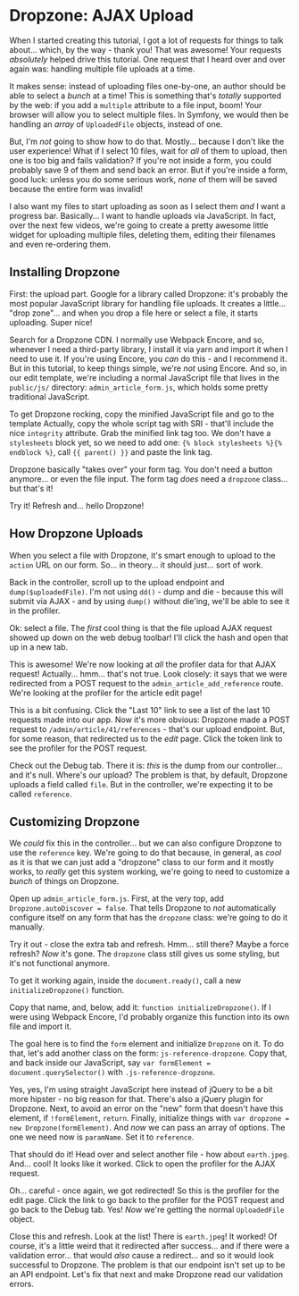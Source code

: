 # Dropzone: AJAX Upload

When I started creating this tutorial, I got a lot of requests for things to
talk about... which, by the way - thank you! That was awesome! Your requests
*absolutely* helped drive this tutorial. One request that I heard over and over
again was: handling multiple file uploads at a time.

It makes sense: instead of uploading files one-by-one, an author should be able
to select a *bunch* at a time! This is something that's *totally* supported by
the web: if you add a `multiple` attribute to a file input, boom! Your browser
will allow you to select multiple files. In Symfony, we would then be handling
an *array* of `UploadedFile` objects, instead of one.

But, I'm *not* going to show how to do that. Mostly... because I don't like the
user experience! What if I select 10 files, wait for *all* of them to upload,
then one is too big and fails validation? If you're not inside a form, you could
probably save 9 of them and send back an error. But if you're inside a form,
good luck: unless you do some serious work, *none* of them will be saved because
the entire form was invalid!

I also want my files to start uploading as soon as I select them *and* I want
a progress bar. Basically... I want to handle uploads via JavaScript. In fact,
over the next few videos, we're going to create a pretty awesome little widget
for uploading multiple files, deleting them, editing their filenames and
even re-ordering them.

## Installing Dropzone

First: the upload part. Google for a library called Dropzone: it's probably the
most popular JavaScript library for handling file uploads. It creates a little...
"drop zone"... and when you drop a file here or select a file, it starts uploading.
Super nice!

Search for a Dropzone CDN. I normally use Webpack Encore, and so, whenever I need
a third-party library, I install it via yarn and import it when I need to use it.
If you're using Encore, you *can* do this - and I recommend it. But in this tutorial,
to keep things simple, we're *not* using Encore. And so, in our edit template, we're
including a normal JavaScript file that lives in the `public/js/` directory:
`admin_article_form.js`, which holds some pretty traditional JavaScript.

To get Dropzone rocking, copy the minified JavaScript file and go to the template
Actually, copy the whole script tag with SRI - that'll include the nice `integrity`
attribute. Grab the minified link tag too. We don't have a `stylesheets` block
yet, so we need to add one: `{% block stylesheets %}{% endblock %}`, call
`{{ parent() }}` and paste the link tag.

Dropzone basically "takes over" your form tag. You don't need a button anymore...
or even the file input. The form tag *does* need a `dropzone` class... but that's
it!

Try it! Refresh and... hello Dropzone!

## How Dropzone Uploads

When you select a file with Dropzone, it's smart enough to upload to the `action`
URL on our form. So... in theory... it should just... sort of work.

Back in the controller, scroll up to the upload endpoint and
`dump($uploadedFile)`. I'm not using `dd()` - dump and die - because this will
submit via AJAX - and by using `dump()` without die'ing, we'll be able to see it
in the profiler.

Ok: select a file. The *first* cool thing is that the file upload AJAX request
showed up down on the web debug toolbar! I'll click the hash and open that up
in a new tab.

This is awesome! We're now looking at *all* the profiler data for that AJAX request!
Actually... hmm... that's not true. Look closely: it says that we were redirected
from a POST request to the `admin_article_add_reference` route. We're looking at
the profiler for the article edit page!

This is a bit confusing. Click the "Last 10" link to see a list of the last
10 requests made into our app. Now it's more obvious: Dropzone made a POST
request to `/admin/article/41/references` - that's our upload endpoint. But,
for some reason, that redirected us to the *edit* page. Click the token link to
see the profiler for the POST request.

Check out the Debug tab. There it is: *this* is the dump from our controller...
and it's null. Where's our upload? The problem is that, by default, Dropzone uploads
a field called `file`. But in the controller, we're expecting it to be called
`reference`.

## Customizing Dropzone

We *could* fix this in the controller... but we can also configure Dropzone to
use the `reference` key. We're going to do that because, in general, as *cool*
as it is that we can just add a "dropzone" class to our form and it mostly works,
to *really* get this system working, we're going to need to customize a *bunch*
of things on Dropzone.

Open up `admin_article_form.js`. First, at the very top, add
`Dropzone.autoDiscover = false`. That tells Dropzone to *not* automatically
configure itself on any form that has the `dropzone` class: we're going to do
it manually.

Try it out - close the extra tab and refresh. Hmm... still there? Maybe a force
refresh? *Now* it's gone. The `dropzone` class still gives us some styling, but
it's not functional anymore.

To get it working again, inside the `document.ready()`, call a new `initializeDropzone()`
function.

Copy that name, and, below, add it: `function initializeDropzone()`. If I were using
Webpack Encore, I'd probably organize this function into its own file and import
it.

The goal here is to find the `form` element and initialize `Dropzone` on it. To
do that, let's add another class on the form: `js-reference-dropzone`. Copy that,
and back inside our JavaScript, say `var formElement = document.querySelector()`
with `.js-reference-dropzone`.

Yes, yes, I'm using straight JavaScript here instead of jQuery to be a bit more
hipster - no big reason for that. There's also a jQuery plugin for Dropzone.
Next, to avoid an error on the "new" form that doesn't have this element, if
`!formElement`, `return`. Finally, initialize things with
`var dropzone = new Dropzone(formElement)`. And *now* we can pass an array of
options. The one we need now is `paramName`. Set it to `reference`.

That should do it! Head over and select another file - how about `earth.jpeg`.
And... cool! It looks like it worked. Click to open the profiler for the AJAX
request.

Oh... careful - once again, we got redirected! So this is the profiler for the
edit page. Click the link to go back to the profiler for the POST request and
go back to the Debug tab. Yes! *Now* we're getting the normal `UploadedFile`
object.

Close this and refresh. Look at the list! There is `earth.jpeg`! It worked!
Of course, it's a little weird that it redirected after success... and if there
were a validation error... that would *also* cause a redirect... and so it would
look successful to Dropzone. The problem is that our endpoint isn't set up to be
an API endpoint. Let's fix that next and make Dropzone read our validation errors.
